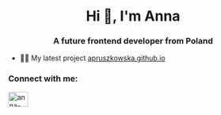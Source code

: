 <h1 align="center">Hi 👋, I'm Anna</h1>
<h3 align="center">A future frontend developer from Poland</h3>

- 👨‍💻 My latest project [apruszkowska.github.io](apruszkowska.github.io)

<h3 align="left">Connect with me:</h3>
<p align="left">
<a href="https://linkedin.com/in/anna-pruszkowska-a24b46212" target="blank"><img align="center" src="https://raw.githubusercontent.com/rahuldkjain/github-profile-readme-generator/master/src/images/icons/Social/linked-in-alt.svg" alt="anna-pruszkowska-a24b46212" height="30" width="40" /></a>
</p>
